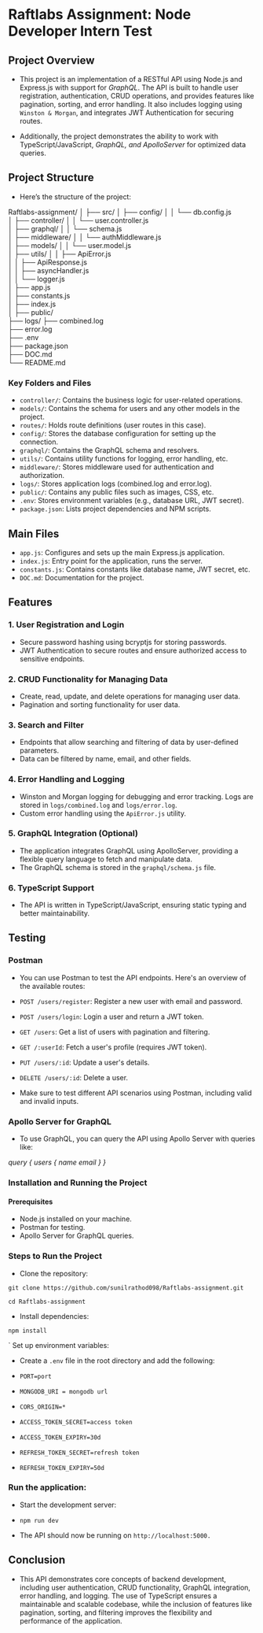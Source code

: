 # Raftlabs Assignment: Node Developer Intern Test

## Project Overview

- This project is an implementation of a RESTful API using Node.js and Express.js with support for *GraphQL*. The API is built to handle user registration, authentication, CRUD operations, and provides features like pagination, sorting, and error handling. It also includes logging using `Winston & Morgan`, and integrates JWT Authentication for securing routes.

- Additionally, the project demonstrates the ability to work with TypeScript/JavaScript, *GraphQL, and ApolloServer* for optimized data queries.

## Project Structure
- Here’s the structure of the project:

Raftlabs-assignment/
│
├── src/
│   ├── config/
│   │   └── db.config.js              
│   ├── controller/
│   │   └── user.controller.js            
│   ├── graphql/
│   │   └── schema.js         
│   ├── middleware/
│   │   └── authMiddleware.js  
│   ├── models/
│   │   └── user.model.js      
│   ├── utils/
│   │   ├── ApiError.js                      
│   │   ├── ApiResponse.js     
│   │   ├── asyncHandler.js    
│   │   └── logger.js          
│   ├── app.js                 
│   ├── constants.js           
│   ├── index.js               
│
├── public/                    
├── logs/
      ├── combined.log                      
      ├── error.log                      
├── .env                       
├── package.json  
├── DOC.md            
└── README.md                  

### Key Folders and Files
- `controller/`: Contains the business logic for user-related operations.
- `models/`: Contains the schema for users and any other models in the project.
- `routes/`: Holds route definitions (user routes in this case).
- `config/`: Stores the database configuration for setting up the connection.
- `graphql/`: Contains the GraphQL schema and resolvers.
- `utils/`: Contains utility functions for logging, error handling, etc.
- `middleware/`: Stores middleware used for authentication and authorization.
- `logs/`: Stores application logs (combined.log and error.log).
- `public/`: Contains any public files such as images, CSS, etc.
- `.env`: Stores environment variables (e.g., database URL, JWT secret).
- `package.json`: Lists project dependencies and NPM scripts.

## Main Files
- `app.js`: Configures and sets up the main Express.js application.
- `index.js`: Entry point for the application, runs the server.
- `constants.js`: Contains constants like database name, JWT secret, etc.
- `DOC.md`: Documentation for the project.

## Features

### 1. User Registration and Login
- Secure password hashing using bcryptjs for storing passwords.
- JWT Authentication to secure routes and ensure authorized access to sensitive endpoints.
### 2. CRUD Functionality for Managing Data
- Create, read, update, and delete operations for managing user data.
- Pagination and sorting functionality for user data.
### 3. Search and Filter
- Endpoints that allow searching and filtering of data by user-defined parameters.
- Data can be filtered by name, email, and other fields.
### 4. Error Handling and Logging
- Winston and Morgan logging for debugging and error tracking. Logs are stored in `logs/combined.log` and `logs/error.log`.
- Custom error handling using the `ApiError.js` utility.
### 5. GraphQL Integration (Optional)
- The application integrates GraphQL using ApolloServer, providing a flexible query language to fetch and manipulate data.
- The GraphQL schema is stored in the `graphql/schema.js` file.
### 6. TypeScript Support
- The API is written in TypeScript/JavaScript, ensuring static typing and better maintainability.

## Testing
### Postman
- You can use Postman to test the API endpoints. Here's an overview of the available routes:

- `POST /users/register`: Register a new user with email and password.
- `POST /users/login`: Login a user and return a JWT token.
- `GET /users`: Get a list of users with pagination and filtering.
- `GET /:userId`: Fetch a user's profile (requires JWT token).
- `PUT /users/:id`: Update a user's details.
- `DELETE /users/:id`: Delete a user.
- Make sure to test different API scenarios using Postman, including valid and invalid inputs.

### Apollo Server for GraphQL
- To use GraphQL, you can query the API using Apollo Server with queries like:

 *query {
  users {
    name
    email
  }
}*


### Installation and Running the Project

#### Prerequisites
- Node.js installed on your machine.
- Postman for testing.
- Apollo Server for GraphQL queries.

### Steps to Run the Project
- Clone the repository:

`git clone https://github.com/sunilrathod098/Raftlabs-assignment.git`

`cd Raftlabs-assignment`

- Install dependencies:

`npm install`

` Set up environment variables:

- Create a `.env` file in the root directory and add the following:

- `PORT=port`
- `MONGODB_URI = mongodb url`
- `CORS_ORIGIN=*`

- `ACCESS_TOKEN_SECRET=access token`
- `ACCESS_TOKEN_EXPIRY=30d`
- `REFRESH_TOKEN_SECRET=refresh token`
- `REFRESH_TOKEN_EXPIRY=50d`

### Run the application:

- Start the development server:

- `npm run dev`

- The API should now be running on `http://localhost:5000.`

## Conclusion

- This API demonstrates core concepts of backend development, including user authentication, CRUD functionality, GraphQL integration, error handling, and logging. The use of TypeScript ensures a maintainable and scalable codebase, while the inclusion of features like pagination, sorting, and filtering improves the flexibility and performance of the application.

